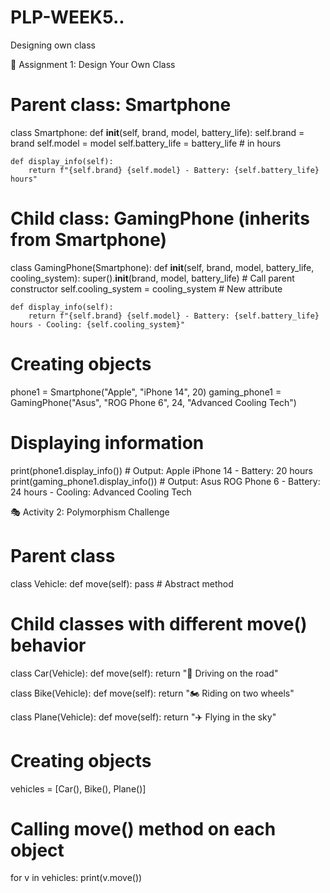 # PLP-WEEK5..
Designing own class


📱 Assignment 1: Design Your Own Class


# Parent class: Smartphone
class Smartphone:
    def __init__(self, brand, model, battery_life):
        self.brand = brand
        self.model = model
        self.battery_life = battery_life  # in hours

    def display_info(self):
        return f"{self.brand} {self.model} - Battery: {self.battery_life} hours"

# Child class: GamingPhone (inherits from Smartphone)
class GamingPhone(Smartphone):
    def __init__(self, brand, model, battery_life, cooling_system):
        super().__init__(brand, model, battery_life)  # Call parent constructor
        self.cooling_system = cooling_system  # New attribute

    def display_info(self):
        return f"{self.brand} {self.model} - Battery: {self.battery_life} hours - Cooling: {self.cooling_system}"

# Creating objects
phone1 = Smartphone("Apple", "iPhone 14", 20)
gaming_phone1 = GamingPhone("Asus", "ROG Phone 6", 24, "Advanced Cooling Tech")

# Displaying information
print(phone1.display_info())         # Output: Apple iPhone 14 - Battery: 20 hours
print(gaming_phone1.display_info())  # Output: Asus ROG Phone 6 - Battery: 24 hours - Cooling: Advanced Cooling Tech

🎭 Activity 2: Polymorphism Challenge
# Parent class
class Vehicle:
    def move(self):
        pass  # Abstract method

# Child classes with different move() behavior
class Car(Vehicle):
    def move(self):
        return "🚗 Driving on the road"

class Bike(Vehicle):
    def move(self):
        return "🏍️ Riding on two wheels"

class Plane(Vehicle):
    def move(self):
        return "✈️ Flying in the sky"

# Creating objects
vehicles = [Car(), Bike(), Plane()]

# Calling move() method on each object
for v in vehicles:
    print(v.move())
